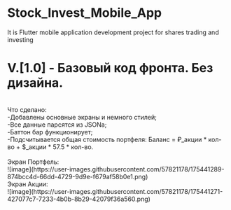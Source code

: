 # Stock_Invest_Mobile_App
It is Flutter mobile application development project for shares trading and investing
<br>
# V.[1.0] - Базовый код фронта. Без дизайна. <br>
<br>
Что сделано: <br>
-Добавлены основные экраны и немного стилей; <br>
-Все данные парсятся из JSONa;<br>
-Баттон бар функционирует;<br>
-Подсчитывается общая стоимость портфеля: Баланс = ₽_акции * кол-во + $_акции * 57.5 * кол-во. <br>
<br>
Экран Портфель: <br>
![image](https://user-images.githubusercontent.com/57821178/175441289-874bcc4d-66dd-4729-9d9e-f679af58b0e1.png)
<br>
Экран Акции: <br>
![image](https://user-images.githubusercontent.com/57821178/175441271-427077c7-7233-4b0b-8b29-42079f36a560.png)
